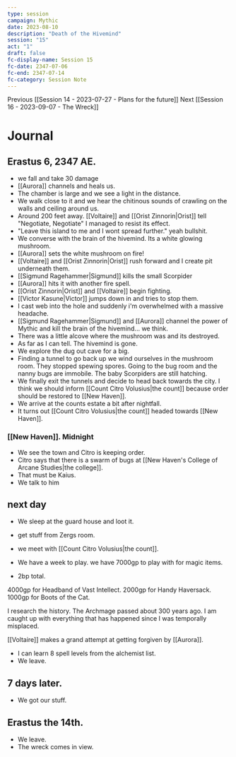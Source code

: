 ```yaml
---
type: session
campaign: Mythic
date: 2023-08-10
description: "Death of the Hivemind"
session: "15"
act: "1"
draft: false
fc-display-name: Session 15
fc-date: 2347-07-06
fc-end: 2347-07-14
fc-category: Session Note
---
```

Previous [[Session 14 - 2023-07-27 - Plans for the future]]
Next [[Session 16 - 2023-09-07 - The Wreck]]

# Journal
## Erastus 6, 2347 AE. 
- we fall and take 30 damage
- [[Aurora]] channels and heals us.
- The chamber is large and we see a light in the distance.
- We walk close to it and we hear the chitinous sounds of crawling on the walls and ceiling around us.
- Around 200 feet away. [[Voltaire]] and [[Orist Zinnorin|Orist]] tell "Negotiate, Negotiate" I managed to resist its effect.
- "Leave this island to me and I wont spread further." yeah bullshit.
- We converse with the brain of the hivemind. Its a white glowing mushroom.
- [[Aurora]] sets the white mushroom on fire!
- [[Voltaire]] and [[Orist Zinnorin|Orist]] rush forward and I create pit underneath them.
- [[Sigmund Ragehammer|Sigmund]] kills the small Scorpider
- [[Aurora]] hits it with another fire spell.
- [[Orist Zinnorin|Orist]] and [[Voltaire]] begin fighting.
- [[Victor Kasune|Victor]] jumps down in and tries to stop them.
- I cast web into the hole and suddenly i'm overwhelmed with a massive headache. 
- [[Sigmund Ragehammer|Sigmund]] and [[Aurora]] channel the power of Mythic and kill the brain of the hivemind... we think.
- There was a little alcove where the mushroom was and its destroyed.
- As far as I can tell. The hivemind is gone. 
- We explore the dug out cave for a big.
- Finding a tunnel to go back up we wind ourselves in the mushroom room. They stopped spewing spores. Going to the bug room and the nanny bugs are immobile. The baby Scorpiders are still hatching.
- We finally exit the tunnels and decide to head back towards the city. I think we should inform [[Count Citro Volusius|the count]] because order should be restored to [[New Haven]].
- We arrive at the counts estate a bit after nightfall.
- It turns out [[Count Citro Volusius|the count]] headed towards [[New Haven]].

### [[New Haven]]. Midnight
- We see the town and Citro is keeping order.
- Citro says that there is a swarm of bugs at [[New Haven's College of Arcane Studies|the college]].
- That must be Kaius.
- We talk to him

## next day
- We sleep at the guard house and loot it.
- get stuff from Zergs room.
- we meet with [[Count Citro Volusius|the count]].


- We have a week to play. we have 7000gp to play with for magic items.
- 2bp total.


4000gp for Headband of Vast Intellect.
2000gp for Handy Haversack.
1000gp for Boots of the Cat.

I research the history. The Archmage passed about 300 years ago. I am caught up with everything that has happened since I was temporally misplaced.

[[Voltaire]] makes a grand attempt at getting forgiven by [[Aurora]].

- I can learn 8 spell levels from the alchemist list.
- We leave.

## 7 days later. 
- We got our stuff.

## Erastus the 14th.
- We leave.
- The wreck comes in view.

